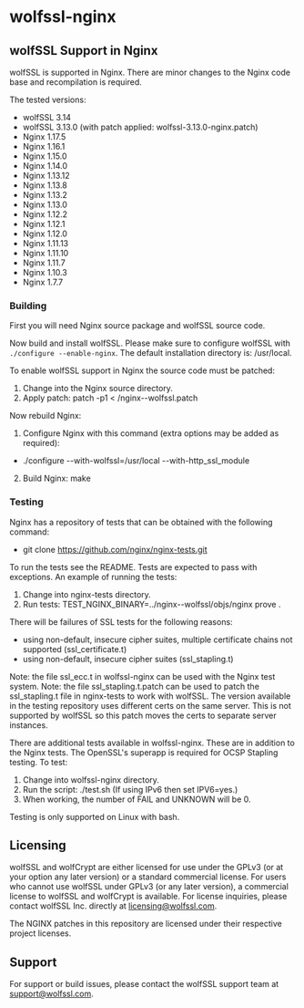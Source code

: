 # wolfssl-nginx

## wolfSSL Support in Nginx

wolfSSL is supported in Nginx. There are minor changes to the Nginx code base
and recompilation is required.

The tested versions:
 - wolfSSL 3.14
 - wolfSSL 3.13.0 (with patch applied: wolfssl-3.13.0-nginx.patch)
 - Nginx 1.17.5
 - Nginx 1.16.1
 - Nginx 1.15.0
 - Nginx 1.14.0
 - Nginx 1.13.12
 - Nginx 1.13.8
 - Nginx 1.13.2
 - Nginx 1.13.0
 - Nginx 1.12.2
 - Nginx 1.12.1
 - Nginx 1.12.0
 - Nginx 1.11.13
 - Nginx 1.11.10
 - Nginx 1.11.7
 - Nginx 1.10.3
 - Nginx 1.7.7

### Building

First you will need Nginx source package and wolfSSL source code.

Now build and install wolfSSL.
Please make sure to configure wolfSSL with ```./configure --enable-nginx```.
The default installation directory is:
    /usr/local.

To enable wolfSSL support in Nginx the source code must be patched:
 1. Change into the Nginx source directory.
 2. Apply patch: patch -p1 < <wolfssl-nginx>/nginx-<nginx-version>-wolfssl.patch

Now rebuild Nginx:
 1. Configure Nginx with this command (extra options may be added as required):
   - ./configure --with-wolfssl=/usr/local --with-http_ssl_module
 2. Build Nginx: make

### Testing

Nginx has a repository of tests that can be obtained with the following command:
 - git clone https://github.com/nginx/nginx-tests.git

To run the tests see the README. Tests are expected to pass with exceptions. An example of running the tests:
 1. Change into nginx-tests directory.
 2. Run tests: TEST_NGINX_BINARY=../nginx-<nginx-version>-wolfssl/objs/nginx prove .

There will be failures of SSL tests for the following reasons:
 - using non-default, insecure cipher suites, multiple certificate chains not supported (ssl_certificate.t)
 - using non-default, insecure cipher suites (ssl_stapling.t)

Note: the file ssl_ecc.t in wolfssl-nginx can be used with the Nginx test
system.
Note: the file ssl_stapling.t.patch can be used to patch the ssl_stapling.t
file in nginx-tests to work with wolfSSL. The version available in the testing
repository uses different certs on the same server. This is not supported
by wolfSSL so this patch moves the certs to separate server instances.

There are additional tests available in wolfssl-nginx. These are in addition
to the Nginx tests. The OpenSSL's superapp is required for OCSP Stapling
testing. To test:
 1. Change into wolfssl-nginx directory.
 2. Run the script: ./test.sh (If using IPv6 then set IPV6=yes.)
 3. When working, the number of FAIL and UNKNOWN will be 0.

Testing is only supported on Linux with bash.

## Licensing

wolfSSL and wolfCrypt are either licensed for use under the GPLv3 (or at your option any later version) or a standard commercial license. For users who cannot use wolfSSL under GPLv3 (or any later version), a commercial license to wolfSSL and wolfCrypt is available. For license inquiries, please contact wolfSSL Inc. directly at licensing@wolfssl.com.

The NGINX patches in this repository are licensed under their respective project licenses.

## Support

For support or build issues, please contact the wolfSSL support team at support@wolfssl.com.
